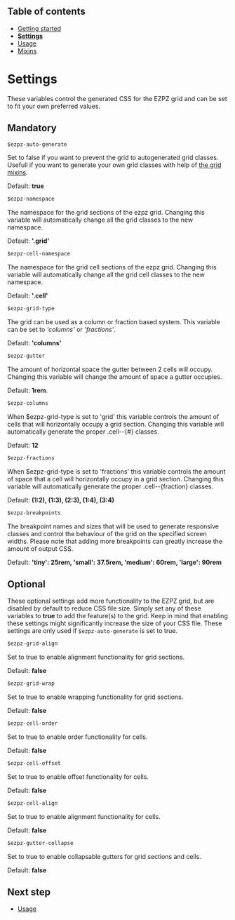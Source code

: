 ## Table of contents
* [Getting started](getting-started.md)
* [**Settings**](settings.md)
* [Usage](usage.md)
* [Mixins](mixins.md)

# Settings #
These variables control the generated CSS for the EZPZ grid and can be set to fit your own preferred values.

## Mandatory ##

```sass
$ezpz-auto-generate
```
Set to false if you want to prevent the grid to autogenerated grid classes. Usefull if you want to generate your own grid classes with help of [the grid mixins](mixins.md).

Default: **true**

```sass
$ezpz-namespace
```
The namespace for the grid sections of the ezpz grid. Changing this variable will automatically change all the grid classes to the new namespace.

Default: **'.grid'**

```sass
$ezpz-cell-namespace
```
The namespace for the grid cell sections of the ezpz grid. Changing this variable will automatically change all the grid cell classes to the new namespace.

Default: **'.cell'**

```sass
$ezpz-grid-type
```
The grid can be used as a column or fraction based system. This variable can be set to *'columns'* or *'fractions'*.

Default: **'columns'**

```sass
$ezpz-gutter
```
The amount of horizontal space the gutter between 2 cells will occupy. Changing this variable will change the amount of space a gutter occupies.

Default: **1rem**.

```sass
$ezpz-columns
```
When $ezpz-grid-type is set to 'grid' this variable controls the amount of cells that will horizontally occupy a grid section. Changing this variable will automatically generate the proper .cell--{#} classes.

Default: **12**

```sass
$ezpz-fractions
```
When $ezpz-grid-type is set to 'fractions' this variable controls the amount of space that a cell will horizontally occupy in a grid section. Changing this variable will automatically generate the proper .cell--{fraction} classes.

Default: **(1:2), (1:3), (2:3), (1:4), (3:4)**

```sass
$ezpz-breakpoints
```
The breakpoint names and sizes that will be used to generate responsive classes and control the behaviour of the grid on the specified screen widths. Please note that adding more breakpoints can greatly increase the amount of output CSS.

Default: **'tiny': 25rem, 'small': 37.5rem, 'medium': 60rem, 'large': 90rem**

## Optional ##
These optional settings add more functionality to the EZPZ grid, but are disabled by default to reduce CSS file size. Simply set any of these variables to **true** to add the feature(s) to the grid. Keep in mind that enabling these settings might significantly increase the size of your CSS file. These settings are only used if ```$ezpz-auto-generate``` is set to true.

```sass
$ezpz-grid-align
```
Set to true to enable alignment functionality for grid sections.

Default: **false**

```sass
$ezpz-grid-wrap
```
Set to true to enable wrapping functionality for grid sections.

Default: **false**

```sass
$ezpz-cell-order
```
Set to true to enable order functionality for cells.

Default: **false**

```sass
$ezpz-cell-offset
```
Set to true to enable offset functionality for cells.

Default: **false**

```sass
$ezpz-cell-align
```
Set to true to enable alignment functionality for cells.

Default: **false**

```sass
$ezpz-gutter-collapse
```
Set to true to enable collapsable gutters for grid sections and cells.

Default: **false**

## Next step ##
* [Usage](usage.md)
